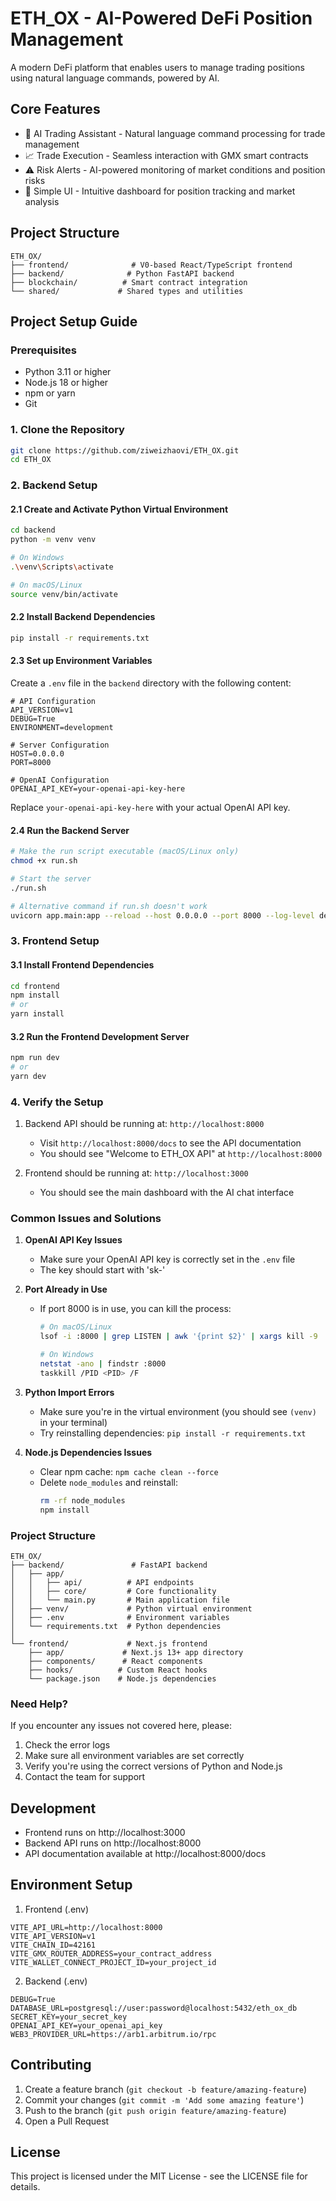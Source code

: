 # ETH_OX - AI-Powered DeFi Position Management

A modern DeFi platform that enables users to manage trading positions using natural language commands, powered by AI.

## Core Features

- 🤖 AI Trading Assistant - Natural language command processing for trade management
- 📈 Trade Execution - Seamless interaction with GMX smart contracts
- ⚠️ Risk Alerts - AI-powered monitoring of market conditions and position risks
- 🎯 Simple UI - Intuitive dashboard for position tracking and market analysis

## Project Structure

```
ETH_OX/
├── frontend/              # V0-based React/TypeScript frontend
├── backend/              # Python FastAPI backend
├── blockchain/          # Smart contract integration
└── shared/             # Shared types and utilities
```

## Project Setup Guide

### Prerequisites
- Python 3.11 or higher
- Node.js 18 or higher
- npm or yarn
- Git

### 1. Clone the Repository
```bash
git clone https://github.com/ziweizhaovi/ETH_OX.git
cd ETH_OX
```

### 2. Backend Setup

#### 2.1 Create and Activate Python Virtual Environment
```bash
cd backend
python -m venv venv

# On Windows
.\venv\Scripts\activate

# On macOS/Linux
source venv/bin/activate
```

#### 2.2 Install Backend Dependencies
```bash
pip install -r requirements.txt
```

#### 2.3 Set up Environment Variables
Create a `.env` file in the `backend` directory with the following content:
```env
# API Configuration
API_VERSION=v1
DEBUG=True
ENVIRONMENT=development

# Server Configuration
HOST=0.0.0.0
PORT=8000

# OpenAI Configuration
OPENAI_API_KEY=your-openai-api-key-here
```
Replace `your-openai-api-key-here` with your actual OpenAI API key.

#### 2.4 Run the Backend Server
```bash
# Make the run script executable (macOS/Linux only)
chmod +x run.sh

# Start the server
./run.sh

# Alternative command if run.sh doesn't work
uvicorn app.main:app --reload --host 0.0.0.0 --port 8000 --log-level debug
```

### 3. Frontend Setup

#### 3.1 Install Frontend Dependencies
```bash
cd frontend
npm install
# or
yarn install
```

#### 3.2 Run the Frontend Development Server
```bash
npm run dev
# or
yarn dev
```

### 4. Verify the Setup

1. Backend API should be running at: `http://localhost:8000`
   - Visit `http://localhost:8000/docs` to see the API documentation
   - You should see "Welcome to ETH_OX API" at `http://localhost:8000`

2. Frontend should be running at: `http://localhost:3000`
   - You should see the main dashboard with the AI chat interface

### Common Issues and Solutions

1. **OpenAI API Key Issues**
   - Make sure your OpenAI API key is correctly set in the `.env` file
   - The key should start with 'sk-'

2. **Port Already in Use**
   - If port 8000 is in use, you can kill the process:
     ```bash
     # On macOS/Linux
     lsof -i :8000 | grep LISTEN | awk '{print $2}' | xargs kill -9
     
     # On Windows
     netstat -ano | findstr :8000
     taskkill /PID <PID> /F
     ```

3. **Python Import Errors**
   - Make sure you're in the virtual environment (you should see `(venv)` in your terminal)
   - Try reinstalling dependencies: `pip install -r requirements.txt`

4. **Node.js Dependencies Issues**
   - Clear npm cache: `npm cache clean --force`
   - Delete `node_modules` and reinstall: 
     ```bash
     rm -rf node_modules
     npm install
     ```

### Project Structure
```
ETH_OX/
├── backend/               # FastAPI backend
│   ├── app/
│   │   ├── api/          # API endpoints
│   │   ├── core/         # Core functionality
│   │   └── main.py       # Main application file
│   ├── venv/             # Python virtual environment
│   ├── .env              # Environment variables
│   └── requirements.txt  # Python dependencies
│
└── frontend/             # Next.js frontend
    ├── app/             # Next.js 13+ app directory
    ├── components/      # React components
    ├── hooks/          # Custom React hooks
    └── package.json    # Node.js dependencies
```

### Need Help?
If you encounter any issues not covered here, please:
1. Check the error logs
2. Make sure all environment variables are set correctly
3. Verify you're using the correct versions of Python and Node.js
4. Contact the team for support

## Development

- Frontend runs on http://localhost:3000
- Backend API runs on http://localhost:8000
- API documentation available at http://localhost:8000/docs

## Environment Setup

1. Frontend (.env)
```
VITE_API_URL=http://localhost:8000
VITE_API_VERSION=v1
VITE_CHAIN_ID=42161
VITE_GMX_ROUTER_ADDRESS=your_contract_address
VITE_WALLET_CONNECT_PROJECT_ID=your_project_id
```

2. Backend (.env)
```
DEBUG=True
DATABASE_URL=postgresql://user:password@localhost:5432/eth_ox_db
SECRET_KEY=your_secret_key
OPENAI_API_KEY=your_openai_api_key
WEB3_PROVIDER_URL=https://arb1.arbitrum.io/rpc
```

## Contributing

1. Create a feature branch (`git checkout -b feature/amazing-feature`)
2. Commit your changes (`git commit -m 'Add some amazing feature'`)
3. Push to the branch (`git push origin feature/amazing-feature`)
4. Open a Pull Request

## License

This project is licensed under the MIT License - see the LICENSE file for details.